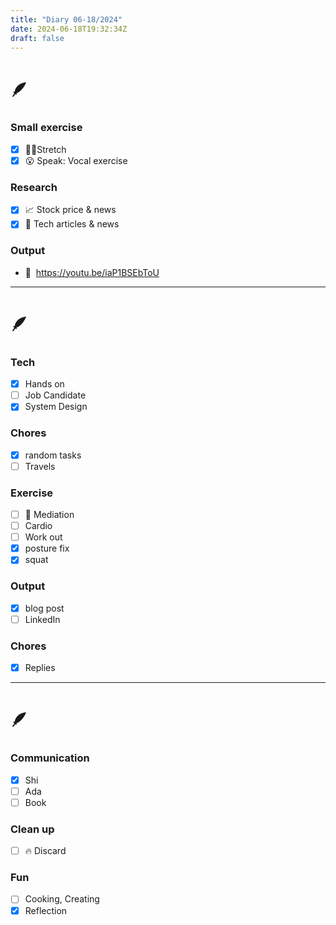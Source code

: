 ```yaml
---
title: "Diary 06-18/2024"  
date: 2024-06-18T19:32:34Z
draft: false
---
```



# 🪶

### Small exercise

- [x]  🧎‍♀️Stretch
- [x]  😮 Speak: Vocal exercise

### Research

- [x]  📈 Stock price & news
- [x]  👾 Tech articles & news

### Output

- 🎥  https://youtu.be/iaP1BSEbToU

---

# 🪶

### Tech

- [x]  Hands on
- [ ]  Job Candidate
- [x]  System Design

### Chores

- [x]  random tasks
- [ ]  Travels

### Exercise

- [ ]  🧘 Mediation
- [ ]  Cardio
- [ ]  Work out
- [x]  posture fix
- [x]  squat

### Output

- [x]  blog post
- [ ]  LinkedIn

### Chores

- [x]  Replies

---

# 🪶

### Communication

- [x]  Shi
- [ ]  Ada
- [ ]  Book

### Clean up

- [ ]  🔥 Discard

### Fun

- [ ]  Cooking, Creating
- [x]  Reflection